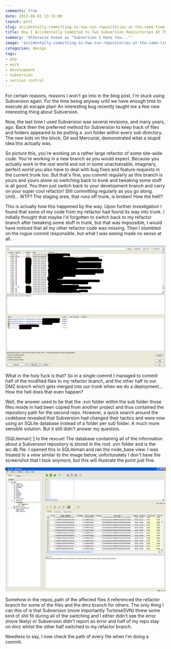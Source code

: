 ```yaml
---
comments: true
date: 2013-06-01 13:15:00
layout: post
slug: accidentally-committing-to-two-svn-repositories-at-the-same-time
title: How I Accidentally Commited to Two Subversion Repositories At The Same Time
summary: 'Otherwise known as "Subversion I Hate You..."'
image: 'accidentally-committing-to-two-svn-repositories-at-the-same-time/svn.jpg'
categories: design
tags:
- php
- work
- development
- subversion
- version control
---
```


For certain reasons, reasons I won't go into in the blog post, I'm stuck using Subversion again. For the time being anyway until we have enough time to execute an escape plan! An interesting bug recently taught me a few new interesting thing about Subversion.

Now, the last time I used Subversion was several revisions, and many years, ago. Back then the preferred method for Subversion to keep track of files and folders appeared to be putting a .svn folder within every sub directory. The new kids on the block, Git and Mercurial, demonstrated what a stupid idea this actually was.

So picture this, you're working on a rather large refactor of some site-wide code. You're working in a new branch as you would expect. Because you actually work in the real world and not in some unachievable, imaginary, perfect world you also have to deal with bug fixes and feature requests in the current trunk too. But that's fine, you commit regularly as this branch is yours and yours alone so switching back to trunk and tweaking some stuff is all good. You then just switch back to your development branch and carry on your super cool refactor! Still committing regularly as you go along. Until... WTF? The staging area, that runs off trunk, is broken! How the hell!?

This is actually how this happened by the way. Upon further investigation I found that some of my code from my refactor had found its way into trunk. I initially thought that maybe I'd forgotten to switch back to my refactor branch after tweaking some stuff in trunk, but that was impossible, I would have noticed that all my other refactor code was missing. Then I stumbled on the rogue commit responsible, but what I was seeing made no sense at all.

![SVN commit log showing the rogue commit](/img/posts/accidentally-committing-to-two-svn-repositories-at-the-same-time/svn_commit_log.png "The rogue svn commit")

What in the holy fuck is that? So in a single commit I managed to commit half of the modified files to my refactor branch, and the other half to our DMZ branch which gets merged into our trunk when we do a deployment... How the hell does that even happen?

Well, the answer used to be that the .svn folder within the sub folder those files reside in had been copied from another project and thus contained the repository path for the second repo. However, a quick search around the codebase revealed that Subversion had changed their tactics and were now using an SQLite database instead of a folder per sub folder. A much more sensible solution. But it still didn't answer my question.

[SQLiteman] [1] to the rescue! The database containing all of the information about a Subversion repository is stored in the root .svn folder and is the wc.db file. I opened this in SQLiteman and ran the node_base view. I was treated to a view similar to the image below, unfortunately I don't have the screenshot that I took anymore, but this will illustrate the point just fine.

![SQLiteman view of the SVN database](/img/posts/accidentally-committing-to-two-svn-repositories-at-the-same-time/sqliteman.png "SQLiteman view of the SVN database")

Somehow in the repos_path of the affected files it referenced the refactor branch for some of the files and the dmz branch for others. The only thing I can this of is that Subversion (more importantly TortoiseSVN) threw some kind of shit fit during all of the switching and I either didn't see the error (more likely) or Subversion didn't report an error and half of my repo stay on dmz whilst the other half switched to my refactor branch.

Needless to say, I now check the path of every file when I'm doing a commit.

[1]: http://sqliteman.com/ "SQLiteman"